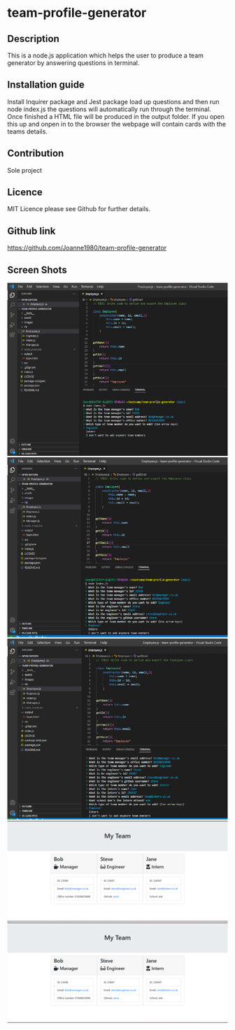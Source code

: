 # team-profile-generator

## Description
This is a node.js application which helps the user to produce a team generator by answering questions in terminal. 

## Installation guide
Install Inquirer package and Jest package load up questions and then run node index.js the questions will automatically run through the terminal. Once finished a HTML file will be produced in the output folder. If you open this up and onpen in to the browser the webpage will contain cards with the teams details.

## Contribution
Sole project

## Licence
MIT Licence please see Github for further details. 

## Github link
https://github.com/Joanne1980/team-profile-generator

## Screen Shots
![alt text](/images/manager.png?raw=true)
![alt text](/images/engineer.png?raw=true)
![alt text](/images/intern.png?raw=true)
![alt text](/images/webpage1.png?raw=true)
![alt text](/images/webpage1.png?raw=true)


